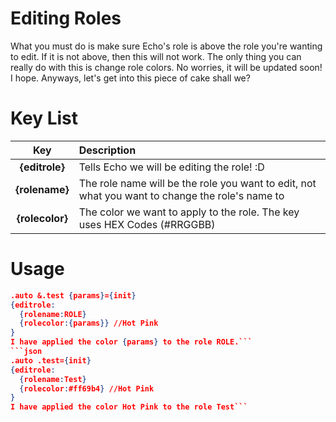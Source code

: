 # Editing Roles
What you must do is make sure Echo's role is above the role you're wanting to edit. If it is not above, then this will not work. The only thing you can really do with this is change role colors. No worries, it will be updated soon! I hope. Anyways, let's get into this piece of cake shall we?

# Key List
| Key | Description |
| :---: | :--- |
| **{editrole}** | Tells Echo we will be editing the role! :D |
| **{rolename}** | The role name will be the role you want to edit, not what you want to change the role's name to |
| **{rolecolor}** | The color we want to apply to the role. The key uses HEX Codes (#RRGGBB) |

# Usage
```json
.auto &.test {params}={init}
{editrole:
  {rolename:ROLE}
  {rolecolor:{params}} //Hot Pink
}
I have applied the color {params} to the role ROLE.```
```json
.auto .test={init}
{editrole:
  {rolename:Test}
  {rolecolor:#ff69b4} //Hot Pink
}
I have applied the color Hot Pink to the role Test```

